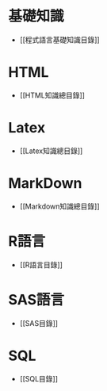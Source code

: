 # 基礎知識
- [[程式語言基礎知識目錄]]
# HTML
- [[HTML知識總目錄]]
# Latex
- [[Latex知識總目錄]]
# MarkDown
- [[Markdown知識總目錄]]
# R語言
- [[R語言目錄]]
# SAS語言
- [[SAS目錄]]
# SQL
- [[SQL目錄]]